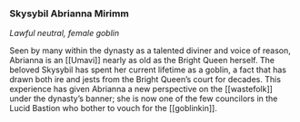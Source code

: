 ### Skysybil Abrianna Mirimm

_Lawful neutral, female goblin_

Seen by many within the dynasty as a talented diviner and voice of reason, Abrianna is an [[Umavi]] nearly as old as the Bright Queen herself. The beloved Skysybil has spent her current lifetime as a goblin, a fact that has drawn both ire and jests from the Bright Queen’s court for decades. This experience has given Abrianna a new perspective on the [[wastefolk]] under the dynasty’s banner; she is now one of the few councilors in the Lucid Bastion who bother to vouch for the [[goblinkin]].